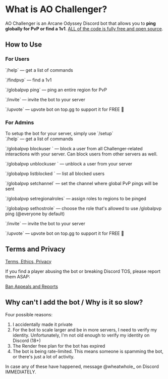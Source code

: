 # What is AO Challenger?

AO Challenger is an Arcane Odyssey Discord bot that allows you to **ping globally for PvP or find a 1v1**. [ALL of the code is fully free and open source](https://github.com/ciabidev/AO-Challenger).

## How to Use

### For Users

\`/help\` — get a list of commands

\`/findpvp\` — find a 1v1

\`/globalpvp ping\` — ping an entire region for PvP

\`/invite\` — invite the bot to your server

\`/upvote\` — upvote bot on top.gg to support it for FREE 💖 

### For Admins

To setup the bot for your server, simply use \`/setup\`  
\`/help\` — get a list of commands 

\`/globalpvp blockuser \` — block a user from all Challenger-related interactions with your server. Can block users from other servers as well.

\`/globalpvp unblockuser \` — unblock a user from your server

\`/globalpvp listblocked \` — list all blocked users

\`/globalpvp setchannel\` — set the channel where global PvP pings will be sent  

\`/globalpvp setregionalroles\` — assign roles to regions to be pinged

\`/globalpvp sethostrole\` — choose the role that's allowed to use /globalpvp ping (@everyone by default)

\`/invite\` — invite the bot to your server

\`/upvote\` — upvote bot on top.gg to support it for FREE 💖

## Terms and Privacy

[Terms, Ethics, Privacy](https://github.com/ciabidev/AO-Challenger/blob/main/TERMS.md)

If you find a player abusing the bot or breaking Discord TOS, please report them ASAP:

[Ban Appeals and Reports](https://tally.so/forms/3X6yqV/share)

## Why can't I add the bot / Why is it so slow?

Four possible reasons:
1. I accidentally made it private  
2. For the bot to scale larger and be in more servers, I need to verify my identity. Unfortunately, I'm not old enough to verify my identity on Discord (18+)
3. The Render free plan for the bot has expired
4. The bot is being rate-limited. This means someone is spamming the bot, or there's just a lot of activity.

In case any of these have happened, message @wheatwhole_ on Discord IMMEDIATELY.
